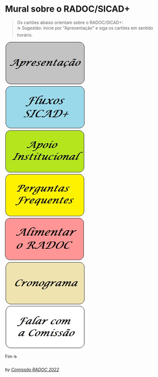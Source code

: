 # Mural sobre o RADOC/SICAD+

> Os cartões abaixo orientam sobre o RADOC/SICAD+:<br>&#9749; Sugestão: inicie por "Apresentação" e siga os cartões em sentido horário.

[![](../media/painel-zero-apresentacao.jpg)](./lattes.md/)
[![](../media/painel-zero-fluxos.jpg)](./form-fluxos.md/)
[![](../media/painel-zero-apoio-institucional.jpg)](./form-apoio-institucional.md/)
[![](../media/painel-zero-perguntas-frequentes.jpg)](./form-perguntas-frequentes.md/)
[![](../media/painel-zero-radoc.jpg)](./painel-radoc.md/)
[![](../media/painel-zero-cronograma.jpg)](./form-cronograma.md/)
[![](../media/painel-zero-comissao.jpg)](./form-comissao.md/)

Fim	&#9749;
###### *by [Comissão RADOC 2022](./x-index.md)*
